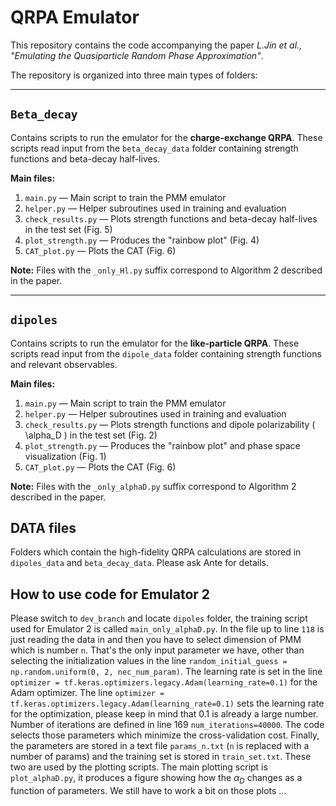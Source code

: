 # QRPA Emulator

This repository contains the code accompanying the paper *L.Jin et al., "Emulating the Quasiparticle Random Phase Approximation"*.

The repository is organized into three main types of folders:

---

## `Beta_decay`

Contains scripts to run the emulator for the **charge-exchange QRPA**. These scripts read input from the `beta_decay_data` folder containing strength functions and beta-decay half-lives.

**Main files:**

1. `main.py` — Main script to train the PMM emulator  
2. `helper.py` — Helper subroutines used in training and evaluation  
3. `check_results.py` — Plots strength functions and beta-decay half-lives in the test set (Fig. 5)  
4. `plot_strength.py` — Produces the "rainbow plot" (Fig. 4)  
5. `CAT_plot.py` — Plots the CAT (Fig. 6)

**Note:** Files with the `_only_Hl.py` suffix correspond to Algorithm 2 described in the paper.

---

## `dipoles`

Contains scripts to run the emulator for the **like-particle QRPA**. These scripts read input from the `dipole_data` folder containing strength functions and relevant observables.

**Main files:**

1. `main.py` — Main script to train the PMM emulator  
2. `helper.py` — Helper subroutines used in training and evaluation  
3. `check_results.py` — Plots strength functions and dipole polarizability \( \alpha_D \) in the test set (Fig. 2)  
4. `plot_strength.py` — Produces the "rainbow plot" and phase space visualization (Fig. 1)  
5. `CAT_plot.py` — Plots the CAT (Fig. 6)

**Note:** Files with the `_only_alphaD.py` suffix correspond to Algorithm 2 described in the paper.

## DATA files

Folders which contain the high-fidelity QRPA calculations are stored in `dipoles_data` and `beta_decay_data`. Please ask Ante for details.


## How to use code for Emulator 2

Please switch to `dev_branch` and locate `dipoles` folder, the training script used for Emulator 2 is called `main_only_alphaD.py`. In the file up to line `118` is just reading the data in and then you have to select dimension of PMM which is number `n`. That's the only input parameter we have, other than selecting the initialization values in the line `random_initial_guess = np.random.uniform(0, 2, nec_num_param)`. The learning rate is set in the line `optimizer = tf.keras.optimizers.legacy.Adam(learning_rate=0.1)` for the Adam optimizer. The line `optimizer = tf.keras.optimizers.legacy.Adam(learning_rate=0.1)` sets the learning rate for the optimization, please keep in mind that 0.1 is already a large number. Number of iterations are defined in line 169 `num_iterations=40000`. The code selects those parameters which minimize the cross-validation cost. Finally, the parameters are stored in a text file `params_n.txt` (`n` is replaced with a number of params) and the training set is stored in `train_set.txt`. These two are used by the plotting scripts. The main plotting script is `plot_alphaD.py`, it produces a figure showing how the $\alpha_D$ changes as a function of parameters. We still have to work a bit on those plots ... 

